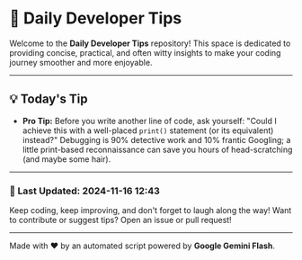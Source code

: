 
# 🌟 Daily Developer Tips

Welcome to the **Daily Developer Tips** repository! This space is dedicated to providing concise, practical, and often witty insights to make your coding journey smoother and more enjoyable.

---

## 💡 Today's Tip

- **Pro Tip:**  Before you write another line of code, ask yourself: "Could I achieve this with a well-placed `print()` statement (or its equivalent) instead?"  Debugging is 90% detective work and 10% frantic Googling;  a little print-based reconnaissance can save you hours of head-scratching (and maybe some hair).

---

### 📅 Last Updated: 2024-11-16 12:43

Keep coding, keep improving, and don't forget to laugh along the way! Want to contribute or suggest tips? Open an issue or pull request!

---

Made with ❤️ by an automated script powered by **Google Gemini Flash**.
